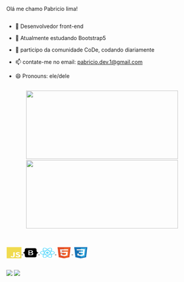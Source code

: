 Olá me chamo Pabricio lima!
 
  ##

- 🔭 Desenvolvedor front-end
- 🌱 Atualmente estudando Bootstrap5
- 👯 participo da comunidade CoDe, codando diariamente
- 📫 contate-me no email: pabricio.dev.1@gmail.com
- 😄 Pronouns: ele/dele

  ##
  
<div align="center">
  <a href="https://github.com/pabriciolima">
  <img height="180em" style="width:400px" src="https://github-readme-stats.vercel.app/api?username=pabriciolima&show_icons=true&theme=dracula&include_all_commits=true&count_private=true"/>
  <img height="180em" style="width:400px" src="https://github-readme-stats.vercel.app/api/top-langs/?username=pabriciolima&layout=compact&langs_count=7&theme=dracula"/>
</div>

  ##
  
<div style="display: inline_block"><br>
  <img align="center" alt="Rafa-Js" height="30" width="40" src="https://raw.githubusercontent.com/devicons/devicon/master/icons/javascript/javascript-plain.svg">
  <img align="center" alt="Rafa-Ts" height="30" width="40" src="https://raw.githubusercontent.com/devicons/devicon/master/icons/bootstrap/bootstrap-plain.svg">
  <img align="center" alt="Rafa-React" height="30" width="40" src="https://raw.githubusercontent.com/devicons/devicon/master/icons/react/react-original.svg">
  <img align="center" alt="Rafa-HTML" height="30" width="40" src="https://raw.githubusercontent.com/devicons/devicon/master/icons/html5/html5-original.svg">
  <img align="center" alt="Rafa-CSS" height="30" width="40" src="https://raw.githubusercontent.com/devicons/devicon/master/icons/css3/css3-original.svg">
  </div>
  
  ##
  
  <div> 
 <a href="https://discord.com/channels/@me" target="_blank"><img src="https://img.shields.io/badge/Discord-7289DA?style=for-the-badge&logo=discord&logoColor=white" target="_blank"></a> 
  <a href="https://www.linkedin.com/in/pabrício-lima" target="_blank"><img src="https://img.shields.io/badge/-LinkedIn-%230077B5?style=for-the-badge&logo=linkedin&logoColor=white" target="_blank"></a> 
